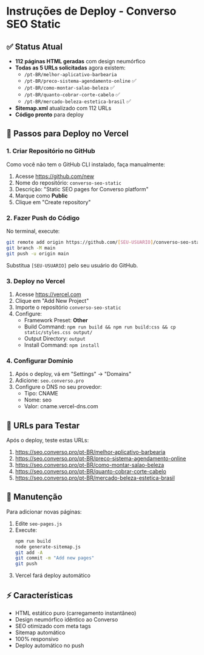 # Instruções de Deploy - Converso SEO Static

## ✅ Status Atual

- **112 páginas HTML geradas** com design neumórfico
- **Todas as 5 URLs solicitadas** agora existem:
  - `/pt-BR/melhor-aplicativo-barbearia`
  - `/pt-BR/preco-sistema-agendamento-online` ✅ 
  - `/pt-BR/como-montar-salao-beleza` ✅
  - `/pt-BR/quanto-cobrar-corte-cabelo` ✅
  - `/pt-BR/mercado-beleza-estetica-brasil` ✅
- **Sitemap.xml** atualizado com 112 URLs
- **Código pronto** para deploy

## 🚀 Passos para Deploy no Vercel

### 1. Criar Repositório no GitHub

Como você não tem o GitHub CLI instalado, faça manualmente:

1. Acesse https://github.com/new
2. Nome do repositório: `converso-seo-static`
3. Descrição: "Static SEO pages for Converso platform"
4. Marque como **Public**
5. Clique em "Create repository"

### 2. Fazer Push do Código

No terminal, execute:

```bash
git remote add origin https://github.com/[SEU-USUARIO]/converso-seo-static.git
git branch -M main
git push -u origin main
```

Substitua `[SEU-USUARIO]` pelo seu usuário do GitHub.

### 3. Deploy no Vercel

1. Acesse https://vercel.com
2. Clique em "Add New Project"
3. Importe o repositório `converso-seo-static`
4. Configure:
   - Framework Preset: **Other**
   - Build Command: `npm run build && npm run build:css && cp static/styles.css output/`
   - Output Directory: `output`
   - Install Command: `npm install`

### 4. Configurar Domínio

1. Após o deploy, vá em "Settings" → "Domains"
2. Adicione: `seo.converso.pro`
3. Configure o DNS no seu provedor:
   - Tipo: CNAME
   - Nome: seo
   - Valor: cname.vercel-dns.com

## 📝 URLs para Testar

Após o deploy, teste estas URLs:

1. https://seo.converso.pro/pt-BR/melhor-aplicativo-barbearia
2. https://seo.converso.pro/pt-BR/preco-sistema-agendamento-online
3. https://seo.converso.pro/pt-BR/como-montar-salao-beleza
4. https://seo.converso.pro/pt-BR/quanto-cobrar-corte-cabelo
5. https://seo.converso.pro/pt-BR/mercado-beleza-estetica-brasil

## 🔧 Manutenção

Para adicionar novas páginas:

1. Edite `seo-pages.js`
2. Execute:
   ```bash
   npm run build
   node generate-sitemap.js
   git add -A
   git commit -m "Add new pages"
   git push
   ```
3. Vercel fará deploy automático

## ⚡ Características

- HTML estático puro (carregamento instantâneo)
- Design neumórfico idêntico ao Converso
- SEO otimizado com meta tags
- Sitemap automático
- 100% responsivo
- Deploy automático no push